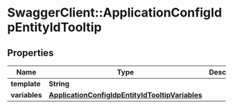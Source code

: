 # SwaggerClient::ApplicationConfigIdpEntityIdTooltip

## Properties
Name | Type | Description | Notes
------------ | ------------- | ------------- | -------------
**template** | **String** |  | [optional] 
**variables** | [**ApplicationConfigIdpEntityIdTooltipVariables**](ApplicationConfigIdpEntityIdTooltipVariables.md) |  | [optional] 


